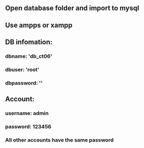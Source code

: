 ## Open database folder and import to mysql

## Use ampps or xampp

## DB infomation:
### dbname: 'db_ct06'
### dbuser: 'root'
### dbpassword: ''

## Account:
### username: admin
### password: 123456

### All other accounts have the same password
